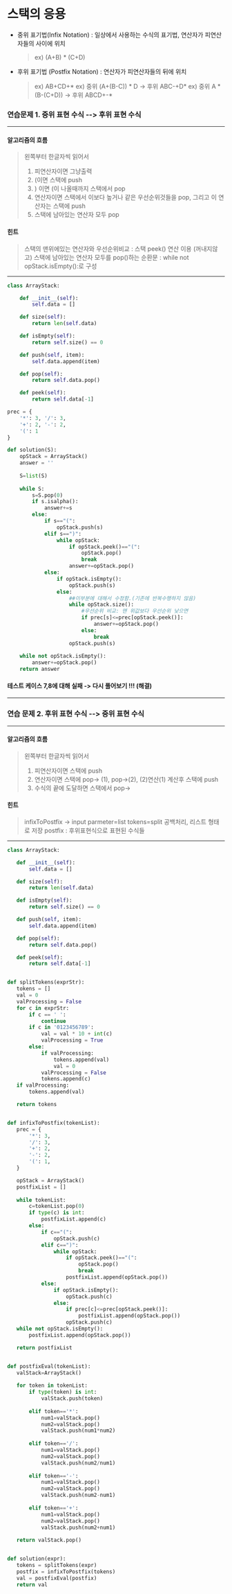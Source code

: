 # 스택의 응용

+ 중위 표기법(Infix Notation) : 일상에서 사용하는 수식의 표기법, 연산자가 피연산자들의 사이에 위치
  > ex) (A+B) * (C+D)
+ 후위 표기법 (Postfix Notation) : 연산자가 피연산자들의 뒤에 위치
  > ex) AB+CD+*
  > ex) 중위 (A+(B-C)) * D -> 후위 ABC-+D*
  > ex) 중위 A * (B-(C+D)) -> 후위 ABCD+-*
  
### 연습문제 1. 중위 표현 수식 --> 후위 표현 수식

---------------------
#### 알고리즘의 흐름
> 왼쪽부터 한글자씩 읽어서
> 1. 피연산자이면 그냥출력
> 2. (이면 스택에 push
> 3. ) 이면 (이 나올때까지 스택에서 pop
> 4. 연산자이면 스택에서 이보다 높거나 같은 우선순위것들을 pop, 그리고 이 연산자는 스택에 push
> 5. 스택에 남아있는 연산자 모두 pop

#### 힌트
> 스택의 맨위에있는 연산자와 우선순위비교 : 스택 peek() 연산 이용 (꺼내지않고)
> 스택에 남아있는 연산자 모두를 pop()하는 순환문 : while not opStack.isEmpty():로 구성
---------------------
```python
class ArrayStack:

    def __init__(self):
        self.data = []

    def size(self):
        return len(self.data)

    def isEmpty(self):
        return self.size() == 0

    def push(self, item):
        self.data.append(item)

    def pop(self):
        return self.data.pop()

    def peek(self):
        return self.data[-1]

prec = {
    '*': 3, '/': 3,
    '+': 2, '-': 2,
    '(': 1
}

def solution(S):
    opStack = ArrayStack()
    answer = ''
    
    S=list(S)
    
    while S:
        s=S.pop(0)
        if s.isalpha():
            answer+=s
        else:
            if s=="(":
                opStack.push(s)
            elif s==")":
                while opStack:
                    if opStack.peek()=="(":
                        opStack.pop()
                        break
                    answer+=opStack.pop()
            else:
                if opStack.isEmpty():
                    opStack.push(s)
                else:
                    ##이부분에 대해서 수정함.(기존에 반복수행하지 않음)
                    while opStack.size():
                        #우선순위 비교: 맨 위값보다 우선순위 낮으면
                        if prec[s]<=prec[opStack.peek()]:
                            answer+=opStack.pop()
                        else:
                            break
                    opStack.push(s)
                    
    while not opStack.isEmpty():
        answer+=opStack.pop()
    return answer
 ```
 
 #### 테스트 케이스 7,8에 대해 실패 -> 다시 풀어보기 !!! (해결)
 --------------------------------------------------
 
### 연습 문제 2. 후위 표현 수식 --> 중위 표현 수식

---------------------
 #### 알고리즘의 흐름
 > 왼쪽부터 한글자씩 읽어서
 > 1. 피연산자이면 스택에 push
 > 2. 연산자이면 스택에 pop-> (1), pop->(2), (2)연산(1) 계산후 스택에 push
 > 3. 수식의 끝에 도달하면 스택에서 pop-> 

 #### 힌트
 > infixToPostfix -> input parmeter=list
 > tokens=split 공백처리, 리스트 형태로 저장
 > postfix : 후위표현식으로 표현된 수식들
---------------------
 ```python
 class ArrayStack:

    def __init__(self):
        self.data = []

    def size(self):
        return len(self.data)

    def isEmpty(self):
        return self.size() == 0

    def push(self, item):
        self.data.append(item)

    def pop(self):
        return self.data.pop()

    def peek(self):
        return self.data[-1]


def splitTokens(exprStr):
    tokens = []
    val = 0
    valProcessing = False
    for c in exprStr:
        if c == ' ':
            continue
        if c in '0123456789':
            val = val * 10 + int(c)
            valProcessing = True
        else:
            if valProcessing:
                tokens.append(val)
                val = 0
            valProcessing = False
            tokens.append(c)
    if valProcessing:
        tokens.append(val)

    return tokens


def infixToPostfix(tokenList):
    prec = {
        '*': 3,
        '/': 3,
        '+': 2,
        '-': 2,
        '(': 1,
    }

    opStack = ArrayStack()
    postfixList = []
    
    while tokenList:
        c=tokenList.pop(0)
        if type(c) is int:
            postfixList.append(c)
        else:
            if c=="(":
                opStack.push(c)
            elif c==")":
                while opStack:
                    if opStack.peek()=="(":
                        opStack.pop()
                        break
                    postfixList.append(opStack.pop())
            else:
                if opStack.isEmpty():
                    opStack.push(c)
                else:
                    if prec[c]<=prec[opStack.peek()]:
                        postfixList.append(opStack.pop())
                    opStack.push(c)
    while not opStack.isEmpty():
        postfixList.append(opStack.pop())

    return postfixList


def postfixEval(tokenList):
    valStack=ArrayStack()
    
    for token in tokenList:
        if type(token) is int:
            valStack.push(token)
            
        elif token=='*':
            num1=valStack.pop()
            num2=valStack.pop()
            valStack.push(num1*num2)
            
        elif token=='/':
            num1=valStack.pop()
            num2=valStack.pop()
            valStack.push(num2/num1)
            
        elif token=='-':
            num1=valStack.pop()
            num2=valStack.pop()
            valStack.push(num2-num1)
            
        elif token=='+':
            num1=valStack.pop()
            num2=valStack.pop()
            valStack.push(num2+num1)
        
    return valStack.pop()


def solution(expr):
    tokens = splitTokens(expr)
    postfix = infixToPostfix(tokens)
    val = postfixEval(postfix)
    return val
 ```
